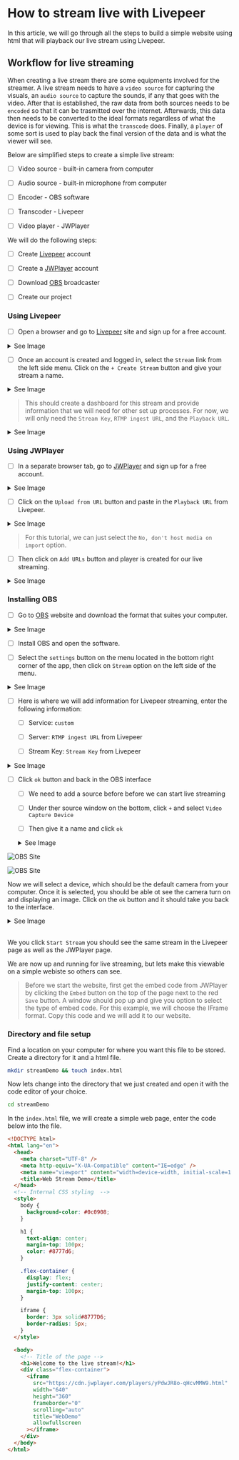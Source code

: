 # How to stream live with Livepeer

In this article, we will go through all the steps to build a simple website using html that will playback our live stream using Livepeer.

## Workflow for live streaming

When creating a live stream there are some equipments involved for the streamer. A live stream needs to have a `video source` for capturing the visuals, an `audio source` to capture the sounds, if any that goes with the video. After that is established, the raw data from both sources needs to be `encoded` so that it can be trasmitted over the internet. Afterwards, this data then needs to be converted to the ideal formats regardless of what the device is for viewing. This is what the `transcode` does. Finally, a `player` of some sort is used to play back the final version of the data and is what the viewer will see.

Below are simplified steps to create a simple live stream:

- [ ] Video source - built-in camera from computer

- [ ] Audio source - built-in microphone from computer

- [ ] Encoder - OBS software

- [ ] Transcoder - Livepeer

- [ ] Video player - JWPlayer

We will do the following steps:

- [ ] Create [Livepeer](https://livepeer.com/) account

- [ ] Create a [JWPlayer](https://www.jwplayer.com/) account

- [ ] Download [OBS](https://obsproject.com/) broadcaster

- [ ] Create our project

### Using Livepeer

- [ ] Open a browser and go to [Livepeer](https://livepeer.com/register) site and sign up for a free account.

<details><summary>See Image</summary>

![Livepeer Site](https://github.com/Shih-Yu/Articles/blob/9dc1d2957dfde7101ed59c26eb659d4d687548d3/Livepeer/assets/WebTutorial/Livepeer1.png)

![Livepeer Site](https://github.com/Shih-Yu/Articles/blob/9dc1d2957dfde7101ed59c26eb659d4d687548d3/Livepeer/assets/WebTutorial/Livepeer2.png)

</details>

- [ ] Once an account is created and logged in, select the `Stream` link from the left side menu. Click on the `+ Create Stream` button and give your stream a name.

<details><summary>See Image</summary>

![Livepeer Site](https://github.com/Shih-Yu/Articles/blob/9dc1d2957dfde7101ed59c26eb659d4d687548d3/Livepeer/assets/WebTutorial/Livepeer3.png)

![Livepeer Site](https://github.com/Shih-Yu/Articles/blob/9dc1d2957dfde7101ed59c26eb659d4d687548d3/Livepeer/assets/WebTutorial/Livepeer4.png)

![Livepeer Site](https://github.com/Shih-Yu/Articles/blob/9dc1d2957dfde7101ed59c26eb659d4d687548d3/Livepeer/assets/WebTutorial/Livepeer5.png)

</details>

> This should create a dashboard for this stream and provide information that we will need for other set up processes. For now, we will only need the `Stream Key`, `RTMP ingest URL`, and the `Playback URL`.

<details><summary>See Image</summary>

![Livepeer Site](https://github.com/Shih-Yu/Articles/blob/9dc1d2957dfde7101ed59c26eb659d4d687548d3/Livepeer/assets/WebTutorial/Livepeer6.png)

</details>

### Using JWPlayer

- [ ] In a separate browser tab, go to [JWPlayer](https://info.jwplayer.com/sign-up/) and sign up for a free account.

<details><summary>See Image</summary>

![JWPlayer Site](https://github.com/Shih-Yu/Articles/blob/9dc1d2957dfde7101ed59c26eb659d4d687548d3/Livepeer/assets/WebTutorial/JWPlayer1.png)

![JWPlayer Site](https://github.com/Shih-Yu/Articles/blob/9dc1d2957dfde7101ed59c26eb659d4d687548d3/Livepeer/assets/WebTutorial/JWPlayer2.png)

</details>

- [ ] Click on the `Upload from URL` button and paste in the `Playback URL` from Livepeer.

<details><summary>See Image</summary>

![JWPlayer Site](https://github.com/Shih-Yu/Articles/blob/9dc1d2957dfde7101ed59c26eb659d4d687548d3/Livepeer/assets/WebTutorial/JWPlayer3.png)

![JWPlayer Site](https://github.com/Shih-Yu/Articles/blob/9dc1d2957dfde7101ed59c26eb659d4d687548d3/Livepeer/assets/WebTutorial/JWPlayer4.png)

</details>

> For this tutorial, we can just select the `No, don't host media on import` option.

- [ ] Then click on `Add URLs` button and player is created for our live streaming.

<details><summary>See Image</summary>

![JWPlayer Site](https://github.com/Shih-Yu/Articles/blob/9dc1d2957dfde7101ed59c26eb659d4d687548d3/Livepeer/assets/WebTutorial/JWPlayer5.png)

</details>

### Installing OBS

- [ ] Go to [OBS](https://obsproject.com/) website and download the format that suites your computer.

<details><summary>See Image</summary>

![OBS Site](https://github.com/Shih-Yu/Articles/blob/9dc1d2957dfde7101ed59c26eb659d4d687548d3/Livepeer/assets/WebTutorial/OBS1.png)

</details>

- [ ] Install OBS and open the software.

- [ ] Select the `settings` button on the menu located in the bottom right corner of the app, then click on `Stream` option on the left side of the menu.

<details><summary>See Image</summary>

![OBS Site](https://github.com/Shih-Yu/Articles/blob/9dc1d2957dfde7101ed59c26eb659d4d687548d3/Livepeer/assets/WebTutorial/OBS2.png)

</details>

- [ ] Here is where we will add information for Livepeer streaming, enter the following information:

  - [ ] Service: `custom`

  - [ ] Server: `RTMP ingest URL` from Livepeer

  - [ ] Stream Key: `Stream Key` from Livepeer

<details><summary>See Image</summary>

![OBS Site](https://github.com/Shih-Yu/Articles/blob/9dc1d2957dfde7101ed59c26eb659d4d687548d3/Livepeer/assets/WebTutorial/OBS3.png)

</details>

- [ ] Click `ok` button and back in the OBS interface

  - [ ] We need to add a source before before we can start live streaming

  - [ ] Under ther source window on the bottom, click `+` and select `Video Capture Device`

  - [ ] Then give it a name and click `ok`

  <details><summary>See Image</summary>

![OBS Site](https://github.com/Shih-Yu/Articles/blob/9dc1d2957dfde7101ed59c26eb659d4d687548d3/Livepeer/assets/WebTutorial/OBS4.png)

![OBS Site](https://github.com/Shih-Yu/Articles/blob/9dc1d2957dfde7101ed59c26eb659d4d687548d3/Livepeer/assets/WebTutorial/OBS5.png)

</details>

  Now we will select a device, which should be the default camera from your computer. Once it is selected, you should be able ot see the camera turn on and displaying an image. Click on the `ok` button and it should take you back to the interface.

  <details><summary>See Image</summary>

![OBS Site](https://github.com/Shih-Yu/Articles/blob/9dc1d2957dfde7101ed59c26eb659d4d687548d3/Livepeer/assets/WebTutorial/OBS6.png)

![OBS Site](https://github.com/Shih-Yu/Articles/blob/9dc1d2957dfde7101ed59c26eb659d4d687548d3/Livepeer/assets/WebTutorial/OBS7.png)

</details>

<br>

  We you click `Start Stream` you should see the same stream in the Livepeer page as well as the JWPlayer page.

  We are now up and running for live streaming, but lets make this viewable on a simple webiste so others can see.

  > Before we start the website, first get the embed code from JWPlayer by clicking the `Embed` button on the top of the page next to the red `Save` button. A window should pop up and give you option to select the type of embed code. For this example, we will choose the IFrame format. Copy this code and we will add it to our website.

### Directory and file setup

Find a location on your computer for where you want this file to be stored. Create a directory for it and a html file.

```sh
mkdir streamDemo && touch index.html
```

Now lets change into the directory that we just created and open it with the code editor of your choice.

```sh
cd streamDemo
```

In the `index.html` file, we will create a simple web page, enter the code below into the file.

```html
<!DOCTYPE html>
<html lang="en">
  <head>
    <meta charset="UTF-8" />
    <meta http-equiv="X-UA-Compatible" content="IE=edge" />
    <meta name="viewport" content="width=device-width, initial-scale=1.0" />
    <title>Web Stream Demo</title>
  </head>
  <!-- Internal CSS styling  -->
  <style>
    body {
      background-color: #0c0908;
    }

    h1 {
      text-align: center;
      margin-top: 100px;
      color: #8777d6;
    }

    .flex-container {
      display: flex;
      justify-content: center;
      margin-top: 100px;
    }

    iframe {
      border: 3px solid#8777D6;
      border-radius: 5px;
    }
  </style>

  <body>
    <!-- Title of the page -->
    <h1>Welcome to the live stream!</h1>
    <div class="flex-container">
      <iframe
        src="https://cdn.jwplayer.com/players/yPdwJR8o-qHcvMMW9.html"
        width="640"
        height="360"
        frameborder="0"
        scrolling="auto"
        title="WebDemo"
        allowfullscreen
      ></iframe>
    </div>
  </body>
</html>
```
